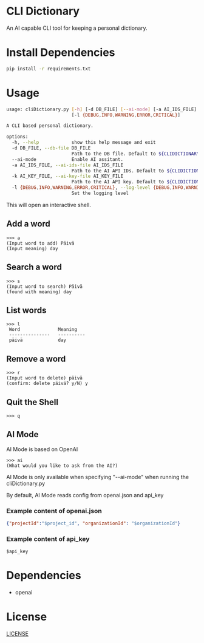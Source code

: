 # CLI Dictionary

An AI capable CLI tool for keeping a personal dictionary.

# Install Dependencies

```bash
pip install -r requirements.txt
```

# Usage

```bash
usage: cliDictionary.py [-h] [-d DB_FILE] [--ai-mode] [-a AI_IDS_FILE] [-k AI_KEY_FILE]
                        [-l {DEBUG,INFO,WARNING,ERROR,CRITICAL}]

A CLI based personal dictionary.

options:
  -h, --help            show this help message and exit
  -d DB_FILE, --db-file DB_FILE
                        Path to the DB file. Default to ${CLIDICTIONARY_DIR}/cli.db
  --ai-mode             Enable AI assitant.
  -a AI_IDS_FILE, --ai-ids-file AI_IDS_FILE
                        Path to the AI API IDs. Default to ${CLIDICTIONARY_DIR}/openai.json
  -k AI_KEY_FILE, --ai-key-file AI_KEY_FILE
                        Path to the AI API key. Default to ${CLIDICTIONARY_DIR}/api_key
  -l {DEBUG,INFO,WARNING,ERROR,CRITICAL}, --log-level {DEBUG,INFO,WARNING,ERROR,CRITICAL}
                        Set the logging level
```

This will open an interactive shell.

## Add a word
```
>>> a
(Input word to add) Päivä
(Input meaning) day
```

## Search a word
```
>>> s
(Input word to search) Päivä
(found with meaning) day
```

## List words
```
>>> l
 Word              Meaning
 ---------------   ----------
 päivä             day
```

## Remove a word
```
>>> r
(Input word to delete) päivä
(confirm: delete päivä? y/N) y
```

## Quit the Shell
```
>>> q
```

## AI Mode

AI Mode is based on OpenAI

```
>>> ai
(What would you like to ask from the AI?)
```

AI Mode is only available when specifying "--ai-mode" when running the cliDictionary.py

By default, AI Mode reads config from openai.json and api\_key

### Example content of openai.json

```json
{"projectId":"$project_id", "organizationId": "$organizationId"}
```

### Example content of api\_key

```
$api_key
```


# Dependencies

* openai

# License
[LICENSE](LICENSE)
